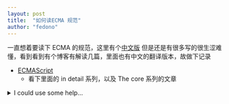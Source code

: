 ```yaml
---
layout: post
title:  "如何读ECMA 规范"
author: "fedono"
---
```


一直想着要读下 ECMA 的规范，这里有个[中文版](http://yanhaijing.com/es5/#about) 但是还是有很多写的很生涩难懂，看到看到有个博客有解读几篇，里面也有中文的翻译版本，故做下记录

- [ECMAScript](http://dmitrysoshnikov.com/ecmascript/)
  - 看下里面的 in detail 系列，以及 The core 系列的文章

<details>
    <summary>I could use some help...</summary>

    ```c#
    public class Order
    {
    public int OrderId { get; set; }
    public int CustomerId { get; set; }

    public List<int> Products { get; set; }
    }
    ```

    - list 1
    - list 2
     > life should be change
</details>
